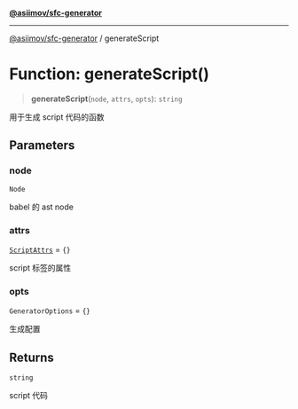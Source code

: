 [**@asiimov/sfc-generator**](../README.md)

***

[@asiimov/sfc-generator](../globals.md) / generateScript

# Function: generateScript()

> **generateScript**(`node`, `attrs`, `opts`): `string`

用于生成 script 代码的函数

## Parameters

### node

`Node`

babel 的 ast node

### attrs

[`ScriptAttrs`](../interfaces/ScriptAttrs.md) = `{}`

script 标签的属性

### opts

`GeneratorOptions` = `{}`

生成配置

## Returns

`string`

script 代码
